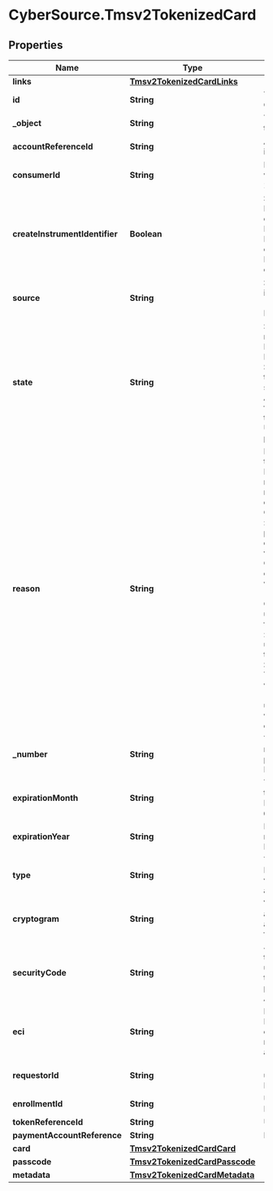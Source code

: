 # CyberSource.Tmsv2TokenizedCard

## Properties
Name | Type | Description | Notes
------------ | ------------- | ------------- | -------------
**links** | [**Tmsv2TokenizedCardLinks**](Tmsv2TokenizedCardLinks.md) |  | [optional] 
**id** | **String** | The Id of the Tokenized Card.  | [optional] 
**_object** | **String** | The type. Possible Values: - tokenizedCard  | [optional] 
**accountReferenceId** | **String** | An identifier provided by the issuer for the account.  | [optional] 
**consumerId** | **String** | Identifier of the consumer within the wallet. Maximum 24 characters for VTS. | [optional] 
**createInstrumentIdentifier** | **Boolean** | Specifies whether the InstrumentId should be created (true) or not (false). Possible Values: - `true`: The InstrumentId should be created. - `false`: The InstrumentId should be created.  | [optional] 
**source** | **String** | Source of the payment instrument. Possible Values: - ONFILE - TOKEN - ISSUER  | [optional] 
**state** | **String** | State of the network token or network token provision. Possible Values:   ACTIVE : Network token is active.   SUSPENDED : Network token is suspended. This state can change back to ACTIVE.   DELETED : This is a final state for a network token instance.   UNPROVISIONED : A previous network token.  | [optional] 
**reason** | **String** | Issuers state for the network token Possible Values: - INVALID_REQUEST : The network token provision request contained invalid data. - CARD_VERIFICATION_FAILED : The network token provision request contained data that could not be verified. - CARD_NOT_ELIGIBLE : Card can currently not be used with issuer for tokenization. - CARD_NOT_ALLOWED : Card can currently not be used with card association for tokenization. - DECLINED : Card can currently not be used with issuer for tokenization. - SERVICE_UNAVAILABLE : The network token service was unavailable or timed out. - SYSTEM_ERROR : An unexpected error occurred with network token service, check configuration.  | [optional] 
**_number** | **String** | The token requestor's network token for the provided PAN and consumer Id, if available.  | [optional] 
**expirationMonth** | **String** | Two-digit month in which the network token expires. Format: `MM`. Possible Values: `01` through `12`.  | [optional] 
**expirationYear** | **String** | Four-digit year in which the network token expires. Format: `YYYY`.  | [optional] 
**type** | **String** | The type of card (Card Network). Possible Values: - visa - mastercard - americanexpress  | [optional] 
**cryptogram** | **String** | Value generated by the card association to be used alongside the network token for processing a payment.  | [optional] 
**securityCode** | **String** | 4-digit number generated by the card association to be used alogside the network token for processing a payment. Only supported for Amex and SCOF.  | [optional] 
**eci** | **String** | Raw Electronic Commerce Indicator provided by the card association with the result of the cardholder authentication.  | [optional] 
**requestorId** | **String** | 11-digit identifier that uniquely identifies the Token Requestor.  | [optional] 
**enrollmentId** | **String** | Unique id to identify this PAN/ enrollment.  | [optional] 
**tokenReferenceId** | **String** | Unique ID for netwrok token.  | [optional] 
**paymentAccountReference** | **String** | Payment account reference.  | [optional] 
**card** | [**Tmsv2TokenizedCardCard**](Tmsv2TokenizedCardCard.md) |  | [optional] 
**passcode** | [**Tmsv2TokenizedCardPasscode**](Tmsv2TokenizedCardPasscode.md) |  | [optional] 
**metadata** | [**Tmsv2TokenizedCardMetadata**](Tmsv2TokenizedCardMetadata.md) |  | [optional] 


